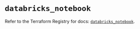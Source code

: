# `databricks_notebook`

Refer to the Terraform Registry for docs: [`databricks_notebook`](https://registry.terraform.io/providers/databricks/databricks/1.93.0/docs/resources/notebook).
